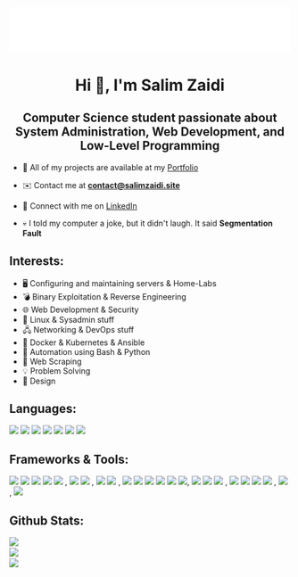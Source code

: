 <p align="center">
    <img alt="life" width="550" src="life.png">
</p>

<h1 align="center">Hi 👋, I'm Salim Zaidi</h1>
<h2 align="center">Computer Science student passionate about System Administration, Web Development, and Low-Level Programming</h2>

- 🚀 All of my projects are available at my [Portfolio](https://salimzaidi.site)

- ✉️ Contact me at **contact@salimzaidi.site**

- :link: Connect with me on [LinkedIn](https://www.linkedin.com/in/zedsalim)

- 💀 I told my computer a joke, but it didn't laugh. It said **Segmentation Fault**

<h2 align="left">Interests:</h2>

- 🖥️ Configuring and maintaining servers & Home-Labs
- 💣 Binary Exploitation & Reverse Engineering
- 🌐 Web Development & Security
- 🐧 Linux & Sysadmin stuff
- 🖧 Networking & DevOps stuff
- 🐳 Docker & Kubernetes & Ansible
- 🔧 Automation using Bash & Python
- 🔎 Web Scraping
- 💡 Problem Solving
- 🎨 Design

<h2 align="left">Languages:</h2>

![](https://img.shields.io/badge/C-informational?style=flat&logo=c&logoColor=white&color=2F6C92)
![](https://img.shields.io/badge/Python-informational?style=flat&logo=python&logoColor=white&color=2F6C92)
![](https://img.shields.io/badge/Bash-informational?style=flat&logo=gnu-bash&logoColor=white&color=2F6C92)
![](https://img.shields.io/badge/JavaScript-informational?style=flat&logo=javascript&logoColor=white&color=2F6C92)
![](https://img.shields.io/badge/PHP-informational?style=flat&logo=php&logoColor=white&color=2F6C92)
![](https://img.shields.io/badge/HTML5-informational?style=flat&logo=html5&logoColor=white&color=2F6C92)
![](https://img.shields.io/badge/CSS3-informational?style=flat&logo=css3&logoColor=white&color=2F6C92)



<h2 align="left">Frameworks & Tools:</h2>

![](https://img.shields.io/badge/Django-informational?style=flat&logo=django&logoColor=white&color=2F6C92)
![](https://img.shields.io/badge/Flask-informational?style=flat&logo=flask&logoColor=white&color=2F6C92)
![](https://img.shields.io/badge/WordPress-informational?style=flat&logo=wordpress&logoColor=white&color=2F6C92)
![](https://img.shields.io/badge/TailwindCSS-informational?style=flat&logo=tailwindcss&logoColor=white&color=2F6C92)
![](https://img.shields.io/badge/Bootstrap-informational?style=flat&logo=bootstrap&logoColor=white&color=2F6C92) ,
![](https://img.shields.io/badge/Linux-informational?style=flat&logo=linux&logoColor=white&color=2F6C92)
![](https://img.shields.io/badge/Windows-informational?style=flat&logo=windows&logoColor=white&color=2F6C92) , 
![](https://img.shields.io/badge/Vim-informational?style=flat&logo=vim&logoColor=white&color=2F6C92)
![](https://img.shields.io/badge/VSCode-informational?style=flat&logo=visualstudiocode&logoColor=white&color=2F6C92) , 
![](https://img.shields.io/badge/Git-informational?style=flat&logo=git&logoColor=white&color=2F6C92)
![](https://img.shields.io/badge/Docker-informational?style=flat&logo=docker&logoColor=white&color=2F6C92)
![](https://img.shields.io/badge/Kubernetes-informational?style=flat&logo=kubernetes&logoColor=white&color=2F6C92)
![](https://img.shields.io/badge/Ansible-informational?style=flat&logo=ansible&logoColor=white&color=2F6C92)
![](https://img.shields.io/badge/Virtualization-informational?style=flat&logo=virtualbox&logoColor=white&color=2F6C92)
![](https://img.shields.io/badge/Proxmox-informational?style=flat&logo=proxmox&logoColor=white&color=2F6C92), ![](https://img.shields.io/badge/Nginx-informational?style=flat&logo=nginx&logoColor=white&color=2F6C92)
![](https://img.shields.io/badge/Apache-informational?style=flat&logo=apache&logoColor=white&color=2F6C92)
![](https://img.shields.io/badge/OpenLiteSpeed-informational?style=flat&logo=openlitespeed&logoColor=white&color=2F6C92) , 
![](https://img.shields.io/badge/PostgreSQL-informational?style=flat&logo=postgresql&logoColor=white&color=2F6C92)
![](https://img.shields.io/badge/MySQL-informational?style=flat&logo=mysql&logoColor=white&color=2F6C92)
![](https://img.shields.io/badge/SQLite-informational?style=flat&logo=sqlite&logoColor=white&color=2F6C92)
![](https://img.shields.io/badge/Firebase-informational?style=flat&logo=firebase&logoColor=white&color=2F6C92) , 
![](https://img.shields.io/badge/GDB-informational?style=flat&logo=gnu&logoColor=white&color=2F6C92) , ![](https://img.shields.io/badge/Photoshop-informational?style=flat&logo=adobe-photoshop&logoColor=white&color=2F6C92)


<h2 align="left">Github Stats:</h2>

![](https://github-readme-streak-stats.herokuapp.com/?user=zedsalim&theme=prussian&hide_border=true)<br/>
![](https://github-readme-stats.vercel.app/api?username=zedsalim&theme=prussian&hide_border=true&include_all_commits=false&count_private=false)<br/>
![](https://github-readme-stats.vercel.app/api/top-langs/?username=zedsalim&theme=prussian&hide_border=true&include_all_commits=false&count_private=false&layout=compact)
